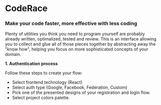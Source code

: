# CodeRace

### Make your code faster, more effective with less coding
Plenty of utilities you think you need to program yourself are probably already written, optimalized, tested and review.
This is an interface allowing you to collect and glue all of those pieces together by abstracting away the "know how", helping you focus on more sophisticated concepts of your domain.



**1. Authentication process**



Follow these steps to create your flow:
- Select frontend technology (React)
- Select auth type (Google, Facebook, Federation, Custom)
- Pick one of the presented designs of your registration and login flow.
- Select project colors palette.


